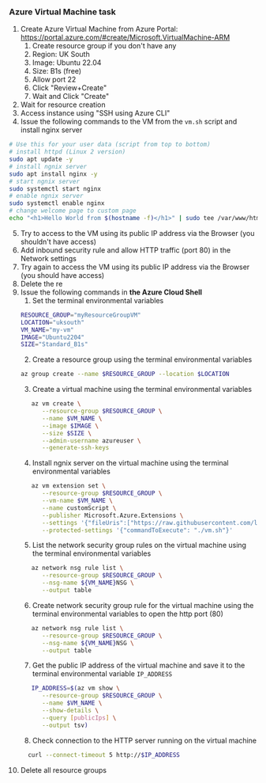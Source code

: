 ### Azure Virtual Machine task

1. Create Azure Virtual Machine from Azure Portal: https://portal.azure.com/#create/Microsoft.VirtualMachine-ARM
   1. Create resource group if you don't have any
   2. Region: UK South
   3. Image: Ubuntu 22.04
   4. Size: B1s (free)
   5. Allow port 22
   6. Click "Review+Create"
   7. Wait and Click "Create"
2. Wait for resource creation
3. Access instance using "SSH using Azure CLI"
4. Issue the following commands to the VM from the `vm.sh` script and install nginx server
```bash
# Use this for your user data (script from top to bottom)
# install httpd (Linux 2 version)
sudo apt update -y
# install ngnix server
sudo apt install nginx -y
# start ngnix server
sudo systemctl start nginx
# enable ngnix server
sudo systemctl enable nginx
# change welcome page to custom page
echo "<h1>Hello World from $(hostname -f)</h1>" | sudo tee /var/www/html/index.html
```
5. Try to access to the VM using its public IP address via the Browser (you shouldn't have access)
6. Add inbound security rule and allow HTTP traffic (port 80) in the Network settings
7. Try again to access the VM using its public IP address via the Browser (you should have access)
8. Delete the re
9. Issue the following commands in **the Azure Cloud Shell**
   1. Set the terminal environmental variables 
   ```bash
   RESOURCE_GROUP="myResourceGroupVM"
   LOCATION="uksouth"
   VM_NAME="my-vm"
   IMAGE="Ubuntu2204"
   SIZE="Standard_B1s"
   ```
   2. Create a resource group using the terminal environmental variables
   ```bash
   az group create --name $RESOURCE_GROUP --location $LOCATION
   ```
   3. Create a virtual machine using the terminal environmental variables
   ```bash
      az vm create \
         --resource-group $RESOURCE_GROUP \
         --name $VM_NAME \
         --image $IMAGE \
         --size $SIZE \
         --admin-username azureuser \
         --generate-ssh-keys
   ```
   4. Install ngnix server on the virtual machine using the terminal environmental variables
   ```bash
      az vm extension set \
         --resource-group $RESOURCE_GROUP \
         --vm-name $VM_NAME \
         --name customScript \
         --publisher Microsoft.Azure.Extensions \
         --settings '{"fileUris":["https://raw.githubusercontent.com/lsawicki-cdv/course-iot-cloud-computing/refs/heads/main/2-iaas/vm.sh"]}' \
         --protected-settings '{"commandToExecute": "./vm.sh"}'    
   ```
   5. List the network security group rules on the virtual machine using the terminal environmental variables
   ```bash
      az network nsg rule list \
         --resource-group $RESOURCE_GROUP \
         --nsg-name ${VM_NAME}NSG \
         --output table  
   ```
   6. Create network security group rule for the virtual machine using the terminal environmental variables to open the http port (80)
   ```bash
      az network nsg rule list \
         --resource-group $RESOURCE_GROUP \
         --nsg-name ${VM_NAME}NSG \
         --output table  
   ```
   7. Get the public IP address of the virtual machine and save it to the terminal environmental variable `IP_ADDRESS`
   ```bash
      IP_ADDRESS=$(az vm show \
         --resource-group $RESOURCE_GROUP \
         --name $VM_NAME \
         --show-details \
         --query [publicIps] \
         --output tsv)
    ```
    8. Check connection to the HTTP server running on the virtual machine
    ```bash
      curl --connect-timeout 5 http://$IP_ADDRESS
    ```
10. Delete all resource groups